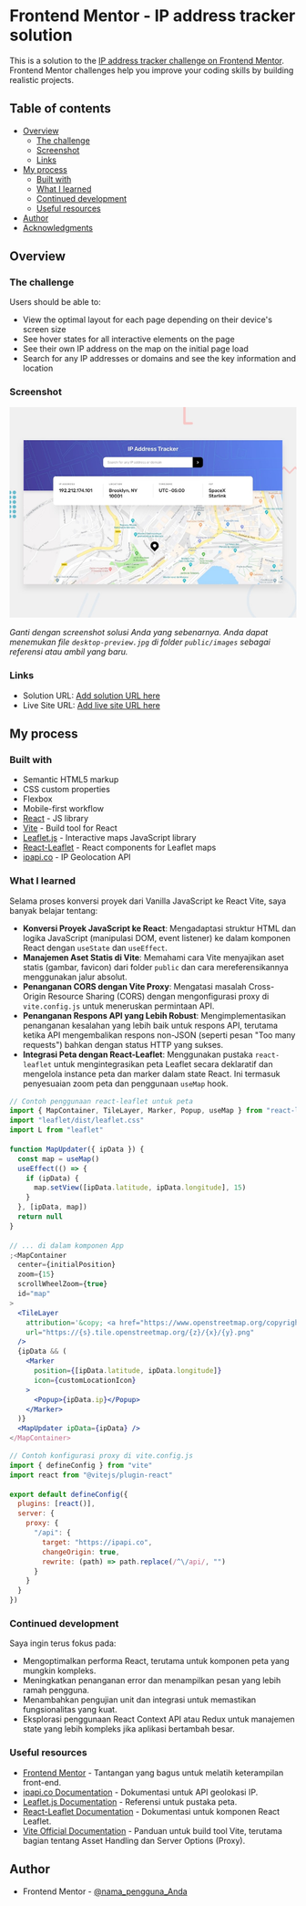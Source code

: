 # Frontend Mentor - IP address tracker solution

This is a solution to the [IP address tracker challenge on Frontend Mentor](https://www.frontendmentor.io/challenges/ip-address-tracker-I8-0yYAH0). Frontend Mentor challenges help you improve your coding skills by building realistic projects.

## Table of contents

- [Overview](#overview)
  - [The challenge](#the-challenge)
  - [Screenshot](#screenshot)
  - [Links](#links)
- [My process](#my-process)
  - [Built with](#built-with)
  - [What I learned](#what-i-learned)
  - [Continued development](#continued-development)
  - [Useful resources](#useful-resources)
- [Author](#author)
- [Acknowledgments](#acknowledgments)

## Overview

### The challenge

Users should be able to:

- View the optimal layout for each page depending on their device's screen size
- See hover states for all interactive elements on the page
- See their own IP address on the map on the initial page load
- Search for any IP addresses or domains and see the key information and location

### Screenshot

![](./public/images/desktop-preview.jpg)

_Ganti dengan screenshot solusi Anda yang sebenarnya. Anda dapat menemukan file `desktop-preview.jpg` di folder `public/images` sebagai referensi atau ambil yang baru._

### Links

- Solution URL: [Add solution URL here](https://your-solution-url.com)
- Live Site URL: [Add live site URL here](https://your-live-site-url.com)

## My process

### Built with

- Semantic HTML5 markup
- CSS custom properties
- Flexbox
- Mobile-first workflow
- [React](https://react.dev/) - JS library
- [Vite](https://vitejs.dev/) - Build tool for React
- [Leaflet.js](https://leafletjs.com/) - Interactive maps JavaScript library
- [React-Leaflet](https://react-leaflet.js.org/) - React components for Leaflet maps
- [ipapi.co](https://ipapi.co/) - IP Geolocation API

### What I learned

Selama proses konversi proyek dari Vanilla JavaScript ke React Vite, saya banyak belajar tentang:

- **Konversi Proyek JavaScript ke React**: Mengadaptasi struktur HTML dan logika JavaScript (manipulasi DOM, event listener) ke dalam komponen React dengan `useState` dan `useEffect`.
- **Manajemen Aset Statis di Vite**: Memahami cara Vite menyajikan aset statis (gambar, favicon) dari folder `public` dan cara mereferensikannya menggunakan jalur absolut.
- **Penanganan CORS dengan Vite Proxy**: Mengatasi masalah Cross-Origin Resource Sharing (CORS) dengan mengonfigurasi proxy di `vite.config.js` untuk meneruskan permintaan API.
- **Penanganan Respons API yang Lebih Robust**: Mengimplementasikan penanganan kesalahan yang lebih baik untuk respons API, terutama ketika API mengembalikan respons non-JSON (seperti pesan "Too many requests") bahkan dengan status HTTP yang sukses.
- **Integrasi Peta dengan React-Leaflet**: Menggunakan pustaka `react-leaflet` untuk mengintegrasikan peta Leaflet secara deklaratif dan mengelola instance peta dan marker dalam state React. Ini termasuk penyesuaian zoom peta dan penggunaan `useMap` hook.

```jsx
// Contoh penggunaan react-leaflet untuk peta
import { MapContainer, TileLayer, Marker, Popup, useMap } from "react-leaflet"
import "leaflet/dist/leaflet.css"
import L from "leaflet"

function MapUpdater({ ipData }) {
  const map = useMap()
  useEffect(() => {
    if (ipData) {
      map.setView([ipData.latitude, ipData.longitude], 15)
    }
  }, [ipData, map])
  return null
}

// ... di dalam komponen App
;<MapContainer
  center={initialPosition}
  zoom={15}
  scrollWheelZoom={true}
  id="map"
>
  <TileLayer
    attribution='&copy; <a href="https://www.openstreetmap.org/copyright">OpenStreetMap</a> contributors'
    url="https://{s}.tile.openstreetmap.org/{z}/{x}/{y}.png"
  />
  {ipData && (
    <Marker
      position={[ipData.latitude, ipData.longitude]}
      icon={customLocationIcon}
    >
      <Popup>{ipData.ip}</Popup>
    </Marker>
  )}
  <MapUpdater ipData={ipData} />
</MapContainer>
```

```javascript
// Contoh konfigurasi proxy di vite.config.js
import { defineConfig } from "vite"
import react from "@vitejs/plugin-react"

export default defineConfig({
  plugins: [react()],
  server: {
    proxy: {
      "/api": {
        target: "https://ipapi.co",
        changeOrigin: true,
        rewrite: (path) => path.replace(/^\/api/, "")
      }
    }
  }
})
```

### Continued development

Saya ingin terus fokus pada:

- Mengoptimalkan performa React, terutama untuk komponen peta yang mungkin kompleks.
- Meningkatkan penanganan error dan menampilkan pesan yang lebih ramah pengguna.
- Menambahkan pengujian unit dan integrasi untuk memastikan fungsionalitas yang kuat.
- Eksplorasi penggunaan React Context API atau Redux untuk manajemen state yang lebih kompleks jika aplikasi bertambah besar.

### Useful resources

- [Frontend Mentor](https://www.frontendmentor.io/) - Tantangan yang bagus untuk melatih keterampilan front-end.
- [ipapi.co Documentation](https://ipapi.co/documentation/) - Dokumentasi untuk API geolokasi IP.
- [Leaflet.js Documentation](https://leafletjs.com/reference.html) - Referensi untuk pustaka peta.
- [React-Leaflet Documentation](https://react-leaflet.js.org/docs/start-introduction/) - Dokumentasi untuk komponen React Leaflet.
- [Vite Official Documentation](https://vitejs.dev/guide/) - Panduan untuk build tool Vite, terutama bagian tentang Asset Handling dan Server Options (Proxy).

## Author

- Frontend Mentor - [@nama_pengguna_Anda](https://www.frontendmentor.io/profile/yourusername)
